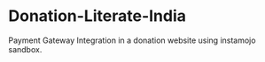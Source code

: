 # Donation-Literate-India
Payment Gateway Integration in a donation website using instamojo sandbox.

